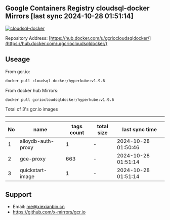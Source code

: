 Google Containers Registry cloudsql-docker Mirrors [last sync 2024-10-28 01:51:14]
-------

[![cloudsql-docker](https://github.com/x-mirrors/gcr.io/actions/workflows/gcr.io-cloudsql-docker.yml/badge.svg?branch=main)](https://github.com/x-mirrors/gcr.io/actions/workflows/gcr.io-cloudsql-docker.yml)

Repository Address: [https://hub.docker.com/u/gcriocloudsqldocker/](https://hub.docker.com/u/gcriocloudsqldocker/)

Useage
-------

From gcr.io:
```bash
docker pull cloudsql-docker/hyperkube:v1.9.6
```

From docker hub Mirrors:
```bash
docker pull gcriocloudsqldocker/hyperkube:v1.9.6
```

Total of 3's gcr.io images

-------

| No  | name | tags count | total size | last sync time |
| --- | ----- | ---------- | ---------- | -------------- |
| 1 | alloydb-auth-proxy | 1 | - | 2024-10-28 01:50:46 |
| 2 | gce-proxy | 663 | - | 2024-10-28 01:51:14 |
| 3 | quickstart-image | 1 | - | 2024-10-28 01:51:14 |

Support
-------

- Email: me@xiexianbin.cn
- https://github.com/x-mirrors/gcr.io